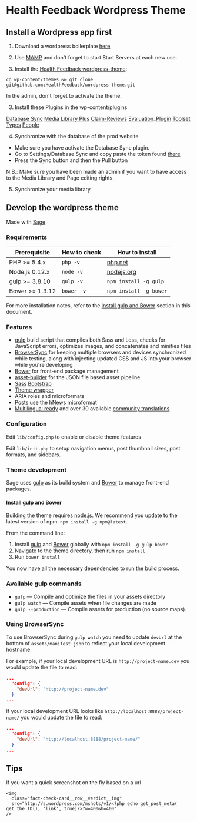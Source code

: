 # Health Feedback Wordpress Theme

## Install a Wordpress app first

1. Download a wordpress boilerplate [here](https://wordpress.org/)

2. Use [MAMP](https://www.mamp.info/en/) and don't forget to start Start Servers at each new use.

3. Install the [Health Feedback wordpress-theme](https://github.com/HealthFeedback/wordpress-theme):

```
cd wp-content/themes && git clone git@github.com:HealthFeedback/wordpress-theme.git
```

In the admin, don't forget to activate the theme.

3. Install these Plugins in the wp-content/plugins

  [Database Sync](https://wordpress.org/plugins/database-sync/developers/)
  [Media Library Plus](https://wordpress.org/plugins/media-library-plus/)
  [Claim-Reviews](https://github.com/ClimateFeedback/Claim-Reviews)
  [Evaluation_Plugin](https://github.com/ClimateFeedback/Evaluation_Plugin)
  [Toolset Types](https://wordpress.org/plugins/types/)
  [People](https://github.com/ClimateFeedback/people)

4. Synchronize with the database of the prod website

  - Make sure you have activate the Database Sync plugin.
  - Go to Settings/Database Sync and copy paste the token found [there](http://healthfeedback.org/wp-admin/tools.php?page=dbs_options)
  - Press the Sync button and then the Pull button

N.B.: Make sure you have been made an admin if you want to have access to the Media Library and Page editing rights.

5. Synchronize your media library

## Develop the wordpress theme

Made with [Sage](https://roots.io/sage/)

### Requirements

| Prerequisite    | How to check | How to install
| --------------- | ------------ | ------------- |
| PHP >= 5.4.x    | `php -v`     | [php.net](http://php.net/manual/en/install.php) |
| Node.js 0.12.x  | `node -v`    | [nodejs.org](http://nodejs.org/) |
| gulp >= 3.8.10  | `gulp -v`    | `npm install -g gulp` |
| Bower >= 1.3.12 | `bower -v`   | `npm install -g bower` |

For more installation notes, refer to the [Install gulp and Bower](#install-gulp-and-bower) section in this document.

### Features

* [gulp](http://gulpjs.com/) build script that compiles both Sass and Less, checks for JavaScript errors, optimizes images, and concatenates and minifies files
* [BrowserSync](http://www.browsersync.io/) for keeping multiple browsers and devices synchronized while testing, along with injecting updated CSS and JS into your browser while you're developing
* [Bower](http://bower.io/) for front-end package management
* [asset-builder](https://github.com/austinpray/asset-builder) for the JSON file based asset pipeline
* [Sass](https://github.com/twbs/bootstrap-sass) [Bootstrap](http://getbootstrap.com/)
* [Theme wrapper](https://roots.io/sage/docs/theme-wrapper/)
* ARIA roles and microformats
* Posts use the [hNews](http://microformats.org/wiki/hnews) microformat
* [Multilingual ready](https://roots.io/wpml/) and over 30 available [community translations](https://github.com/roots/sage-translations)

### Configuration

Edit `lib/config.php` to enable or disable theme features

Edit `lib/init.php` to setup navigation menus, post thumbnail sizes, post formats, and sidebars.

### Theme development

Sage uses [gulp](http://gulpjs.com/) as its build system and [Bower](http://bower.io/) to manage front-end packages.

#### Install gulp and Bower

Building the theme requires [node.js](http://nodejs.org/download/). We recommend you update to the latest version of npm: `npm install -g npm@latest`.

From the command line:

1. Install [gulp](http://gulpjs.com) and [Bower](http://bower.io/) globally with `npm install -g gulp bower`
2. Navigate to the theme directory, then run `npm install`
3. Run `bower install`

You now have all the necessary dependencies to run the build process.

### Available gulp commands

* `gulp` — Compile and optimize the files in your assets directory
* `gulp watch` — Compile assets when file changes are made
* `gulp --production` — Compile assets for production (no source maps).

### Using BrowserSync

To use BrowserSync during `gulp watch` you need to update `devUrl` at the bottom of `assets/manifest.json` to reflect your local development hostname.

For example, if your local development URL is `http://project-name.dev` you would update the file to read:
```json
...
  "config": {
    "devUrl": "http://project-name.dev"
  }
...
```
If your local development URL looks like `http://localhost:8888/project-name/` you would update the file to read:
```json
...
  "config": {
    "devUrl": "http://localhost:8888/project-name/"
  }
...
```

## Tips

If you want a quick screenshot on the fly based on a url
```
<img
  class="fact-check-card__row__verdict__img"
  src="http://s.wordpress.com/mshots/v1/<?php echo get_post_meta( get_the_ID(), 'link', true)?>?w=400&h=400"
/>
```
